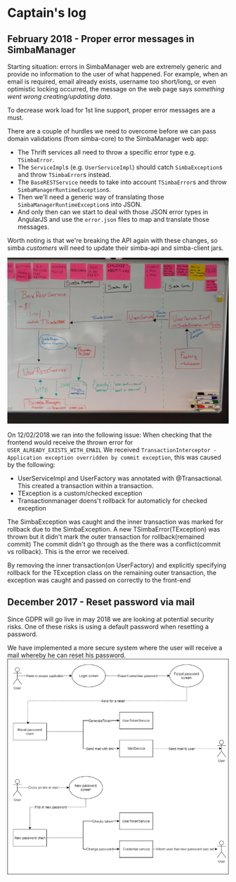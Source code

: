 # Captain's log
## February 2018 - Proper error messages in SimbaManager
Starting situation: errors in SimbaManager web are extremely generic and provide no information to the user of what happened.
For example, when an email is required, email already exists, username too short/long, or even optimistic locking occurred, the message on the web page says _something went wrong creating/updating data_.

To decrease work load for 1st line support, proper error messages are a must.

There are a couple of hurdles we need to overcome before we can pass domain validations (from simba-core) to the SimbaManager web app:

* The Thrift services all need to throw a specific error type e.g. `TSimbaError`.
* The `ServiceImpl`s (e.g. `UserServiceImpl`) should catch `SimbaException`s and throw `TSimbaError`s instead.
* The `BaseRESTService` needs to take into account `TSimbaError`s and throw `SimbaManagerRuntimeException`s.
* Then we'll need a generic way of translating those `SimbaManagerRuntimeException`s into JSON.
* And only then can we start to deal with those JSON error types in AngularJS and use the `error.json` files to map and translate those messages.

Worth noting is that we're breaking the API again with these changes, so simba _customers_ will need to update their simba-api and simba-client jars.

![Image about SimbaManager Exceptions](svf4521-SIMBA.jpg "improving simbamanager exceptions")


On 12/02/2018 we ran into the following issue:
When checking that the frontend would receive the thrown error for `USER_ALREADY_EXISTS_WITH_EMAIL` 
We received `TransactionInterceptor - Application exception overridden by commit exception`, this was caused by the following:
* UserServiceImpl and UserFactory was annotated with @Transactional. This created a transaction within a transaction.
* TException is a custom/checked exception
* Transactionmanager doens't rollback for automaticly for checked exception

The SimbaException was caught and the inner transaction was marked for rollback due to the SimbaException.
A new TSimbaError(TException) was thrown but it didn't mark the outer transaction for rollback(remained commit)
The commit didn't go through as the there was a conflict(commit vs rollback). This is the error we received.

By removing the inner transaction(on UserFactory) and explicitly specifying rollback for the TException class 
on the remaining outer transaction, the exception was caught and passed on correctly to the front-end


## December 2017 - Reset password via mail
Since GDPR will go live in may 2018 we are looking at potential security risks. 
One of these risks is using a default password when resetting a password.

We have implemented a more secure system where the user will receive a mail whereby he can reset his password.
![Image about reset password via mai](SVF-3454-Simba.png "Reset password via mail")
